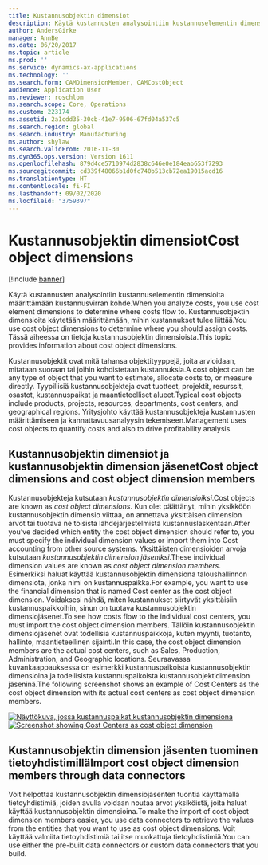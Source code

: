 ```yaml
---
title: Kustannusobjektin dimensiot
description: Käytä kustannusten analysointiin kustannuselementin dimensioita määrittämään kustannusvirran kohde. Kustannusobjektin dimensioita käytetään määrittämään, mihin kustannukset tulee liittää. Tässä aiheessa on tietoja kustannusobjektin dimensioista.
author: AndersGirke
manager: AnnBe
ms.date: 06/20/2017
ms.topic: article
ms.prod: ''
ms.service: dynamics-ax-applications
ms.technology: ''
ms.search.form: CAMDimensionMember, CAMCostObject
audience: Application User
ms.reviewer: roschlom
ms.search.scope: Core, Operations
ms.custom: 223174
ms.assetid: 2a1cdd35-30cb-41e7-9506-67fd04a537c5
ms.search.region: global
ms.search.industry: Manufacturing
ms.author: shylaw
ms.search.validFrom: 2016-11-30
ms.dyn365.ops.version: Version 1611
ms.openlocfilehash: 879d4ce5710974d2838c646e0e184eab653f7293
ms.sourcegitcommit: cd339f48066b1d0fc740b513cb72ea19015acd16
ms.translationtype: HT
ms.contentlocale: fi-FI
ms.lasthandoff: 09/02/2020
ms.locfileid: "3759397"
---
```

# <a name="cost-object-dimensions"></a><span data-ttu-id="865bb-105">Kustannusobjektin dimensiot</span><span class="sxs-lookup"><span data-stu-id="865bb-105">Cost object dimensions</span></span>

[!include [banner](../includes/banner.md)]

<span data-ttu-id="865bb-106">Käytä kustannusten analysointiin kustannuselementin dimensioita määrittämään kustannusvirran kohde.</span><span class="sxs-lookup"><span data-stu-id="865bb-106">When you analyze costs, you use cost element dimensions to determine where costs flow to.</span></span> <span data-ttu-id="865bb-107">Kustannusobjektin dimensioita käytetään määrittämään, mihin kustannukset tulee liittää.</span><span class="sxs-lookup"><span data-stu-id="865bb-107">You use cost object dimensions to determine where you should assign costs.</span></span> <span data-ttu-id="865bb-108">Tässä aiheessa on tietoja kustannusobjektin dimensioista.</span><span class="sxs-lookup"><span data-stu-id="865bb-108">This topic provides information about cost object dimensions.</span></span>

<span data-ttu-id="865bb-109">Kustannusobjektit ovat mitä tahansa objektityyppejä, joita arvioidaan, mitataan suoraan tai joihin kohdistetaan kustannuksia.</span><span class="sxs-lookup"><span data-stu-id="865bb-109">A cost object can be any type of object that you want to estimate, allocate costs to, or measure directly.</span></span> <span data-ttu-id="865bb-110">Tyypillisiä kustannusobjekteja ovat tuotteet, projektit, resurssit, osastot, kustannuspaikat ja maantieteelliset alueet.</span><span class="sxs-lookup"><span data-stu-id="865bb-110">Typical cost objects include products, projects, resources, departments, cost centers, and geographical regions.</span></span> <span data-ttu-id="865bb-111">Yritysjohto käyttää kustannusobjekteja kustannusten määrittämiseen ja kannattavuusanalyysin tekemiseen.</span><span class="sxs-lookup"><span data-stu-id="865bb-111">Management uses cost objects to quantify costs and also to drive profitability analysis.</span></span>

## <a name="cost-object-dimensions-and-cost-object-dimension-members"></a><span data-ttu-id="865bb-112">Kustannusobjektin dimensiot ja kustannusobjektin dimension jäsenet</span><span class="sxs-lookup"><span data-stu-id="865bb-112">Cost object dimensions and cost object dimension members</span></span>
<span data-ttu-id="865bb-113">Kustannusobjekteja kutsutaan *kustannusobjektin dimensioiksi*.</span><span class="sxs-lookup"><span data-stu-id="865bb-113">Cost objects are known as *cost object dimensions*.</span></span> <span data-ttu-id="865bb-114">Kun olet päättänyt, mihin yksikköön kustannusobjektin dimensio viittaa, on annettava yksittäisen dimension arvot tai tuotava ne toisista lähdejärjestelmistä kustannuslaskentaan.</span><span class="sxs-lookup"><span data-stu-id="865bb-114">After you’ve decided which entity the cost object dimension should refer to, you must specify the individual dimension values or import them into Cost accounting from other source systems.</span></span> <span data-ttu-id="865bb-115">Yksittäisten dimensioiden arvoja kutsutaan *kustannusobjektin dimension jäseniksi*.</span><span class="sxs-lookup"><span data-stu-id="865bb-115">These individual dimension values are known as *cost object dimension members*.</span></span> <span data-ttu-id="865bb-116">Esimerkiksi haluat käyttää kustannusobjektin dimensiona taloushallinnon dimensiota, jonka nimi on kustannuspaikka.</span><span class="sxs-lookup"><span data-stu-id="865bb-116">For example, you want to use the financial dimension that is named Cost center as the cost object dimension.</span></span> <span data-ttu-id="865bb-117">Voidaksesi nähdä, miten kustannukset siirtyvät yksittäisiin kustannuspaikkoihin, sinun on tuotava kustannusobjektin dimensiojäsenet.</span><span class="sxs-lookup"><span data-stu-id="865bb-117">To see how costs flow to the individual cost centers, you must import the cost object dimension members.</span></span> <span data-ttu-id="865bb-118">Tällöin kustannusobjektin dimensiojäsenet ovat todellisia kustannuspaikkoja, kuten myynti, tuotanto, hallinto, maantieteellinen sijainti.</span><span class="sxs-lookup"><span data-stu-id="865bb-118">In this case, the cost object dimension members are the actual cost centers, such as Sales, Production, Administration, and Geographic locations.</span></span> <span data-ttu-id="865bb-119">Seuraavassa kuvankaappauksessa on esimerkki kustannuspaikoista kustannusobjektin dimensioina ja todellisista kustannuspaikoista kustannusobjektidimension jäseninä.</span><span class="sxs-lookup"><span data-stu-id="865bb-119">The following screenshot shows an example of Cost Centers as the cost object dimension with its actual cost centers as cost object dimension members.</span></span> 

<span data-ttu-id="865bb-120">[![Näyttökuva, jossa kustannuspaikat kustannusobjektin dimensiona](./media/cost-object-dimensions.png)](./media/cost-object-dimensions.png)</span><span class="sxs-lookup"><span data-stu-id="865bb-120">[![Screenshot showing Cost Centers as cost object dimension](./media/cost-object-dimensions.png)](./media/cost-object-dimensions.png)</span></span>

## <a name="import-cost-object-dimension-members-through-data-connectors"></a><span data-ttu-id="865bb-121">Kustannusobjektin dimension jäsenten tuominen tietoyhdistimillä</span><span class="sxs-lookup"><span data-stu-id="865bb-121">Import cost object dimension members through data connectors</span></span>
<span data-ttu-id="865bb-122">Voit helpottaa kustannusobjektin dimensiojäsenten tuontia käyttämällä tietoyhdistimiä, joiden avulla voidaan noutaa arvot yksiköistä, joita haluat käyttää kustannusobjektin dimensioina.</span><span class="sxs-lookup"><span data-stu-id="865bb-122">To make the import of cost object dimension members easier, you use data connectors to retrieve the values from the entities that you want to use as cost object dimensions.</span></span> <span data-ttu-id="865bb-123">Voit käyttää valmiita tietoyhdistimiä tai itse muokattuja tietoyhdistimiä.</span><span class="sxs-lookup"><span data-stu-id="865bb-123">You can use either the pre-built data connectors or custom data connectors that you build.</span></span>



